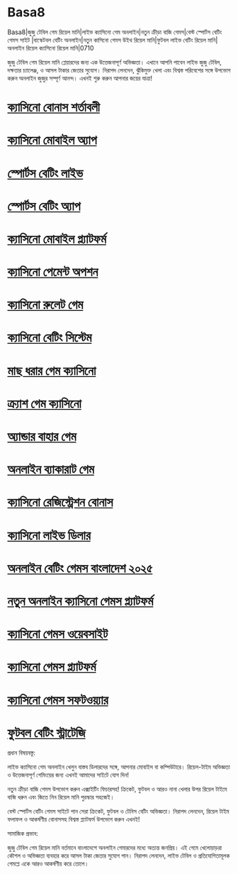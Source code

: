 # Basa8

Basa8|জুজু টেবিল গেম রিয়েল মানি|লাইভ ক্যাসিনো গেম অনলাইন|নতুন ক্রীড়া বাজি গেমস|বেস্ট স্পোর্টস বেটিং গেমস সাইট
|বাস্কেটবল বেটিং অনলাইন|নতুন কাসিনো গেমস উইথ রিয়েল মানি|ফুটবল লাইভ বেটিং রিয়েল মানি|অনলাইন রিয়েল ক্যাসিনো রিয়েল মানি|0710

জুজু টেবিল গেম রিয়েল মানি প্লেয়ারদের জন্য এক উত্তেজনাপূর্ণ অভিজ্ঞতা। এখানে আপনি পাবেন লাইভ জুজু টেবিল, দক্ষতার চ্যালেঞ্জ, ও আসল টাকার জেতার সুযোগ। নিরাপদ লেনদেন, ঝুঁকিমুক্ত খেলা এবং বিশ্বস্ত পরিবেশের সঙ্গে উপভোগ করুন অনলাইন জুজুর সম্পূর্ণ আনন্দ। এখনই শুরু করুন আপনার জয়ের যাত্রা!

#  <a href="https://basa8uk.com/">ক্যাসিনো বোনাস শর্তাবলী</a>

#  <a href="https://basa8uk.net/">ক্যাসিনো মোবাইল অ্যাপ</a>

#  <a href="https://basa8hub.com/">স্পোর্টস বেটিং লাইভ</a>

#  <a href="https://basa8hub.net/">স্পোর্টস বেটিং অ্যাপ</a>

#  <a href="https://basa8pc.com/">ক্যাসিনো মোবাইল প্ল্যাটফর্ম</a>

#  <a href="https://basa8pc.net/">ক্যাসিনো পেমেন্ট অপশন</a>

#  <a href="https://basa8live.com/">ক্যাসিনো রুলেট গেম</a>

#  <a href="https://basa8live.net/">ক্যাসিনো বেটিং সিস্টেম</a>

#  <a href="https://basa8pro.com/">মাছ ধরার গেম ক্যাসিনো</a>

#  <a href="https://basa8pro.net/">ক্র্যাশ গেম ক্যাসিনো</a>

#  <a href="https://basa8vip.net/">অ্যান্ডার বাহার গেম</a>

#  <a href="https://basa8us.net/">অনলাইন ব্যাকারাট গেম</a>

#  <a href="https://basa8vip.com/">ক্যাসিনো রেজিস্ট্রেশন বোনাস</a>

#  <a href="https://basa8us.com/">ক্যাসিনো লাইভ ডিলার</a>

#  <a href="https://basa8pro.com/">অনলাইন বেটিং গেমস বাংলাদেশ ২০২৫</a>

#  <a href="https://basa8pro.net/">নতুন অনলাইন ক্যাসিনো গেমস প্ল্যাটফর্ম</a>

#  <a href="https://basa8vip.net/">ক্যাসিনো গেমস ওয়েবসাইট</a>

#  <a href="https://basa8us.net/">ক্যাসিনো গেমস প্ল্যাটফর্ম</a>

#  <a href="https://basa8vip.com/">ক্যাসিনো গেমস সফটওয়্যার</a>

#  <a href="https://basa8us.com/">ফুটবল বেটিং স্ট্রাটেজি</a>

প্রধান বিষয়বস্তু:

লাইভ ক্যাসিনো গেম অনলাইন খেলুন বাস্তব ডিলারদের সঙ্গে, আপনার মোবাইল বা কম্পিউটারে। রিয়েল-টাইম অভিজ্ঞতা ও উত্তেজনাপূর্ণ গেমিংয়ের জন্য এখনই আমাদের সাইটে যোগ দিন!

নতুন ক্রীড়া বাজি গেমস উপভোগ করুন এক্সাইটিং ফিচারসহ! ক্রিকেট, ফুটবল ও আরও নানা খেলার উপর রিয়েল টাইমে বাজি ধরুন এবং জিতে নিন রিয়েল মানি পুরস্কার সহজেই।

বেস্ট স্পোর্টস বেটিং গেমস সাইটে পান সেরা ক্রিকেট, ফুটবল ও টেনিস বেটিং অভিজ্ঞতা। নিরাপদ লেনদেন, রিয়েল টাইম ফলাফল ও আকর্ষণীয় বোনাসসহ বিশ্বস্ত প্ল্যাটফর্ম উপভোগ করুন এখনই!

সামাজিক প্রভাব:

জুজু টেবিল গেম রিয়েল মানি বর্তমানে বাংলাদেশে অনলাইন গেমারদের মধ্যে অত্যন্ত জনপ্রিয়। এই গেমে খেলোয়াড়রা কৌশল ও অভিজ্ঞতা ব্যবহার করে আসল টাকা জেতার সুযোগ পান। নিরাপদ লেনদেন, লাইভ টেবিল ও প্রতিযোগিতামূলক গেমপ্লে একে আরও আকর্ষণীয় করে তোলে।
